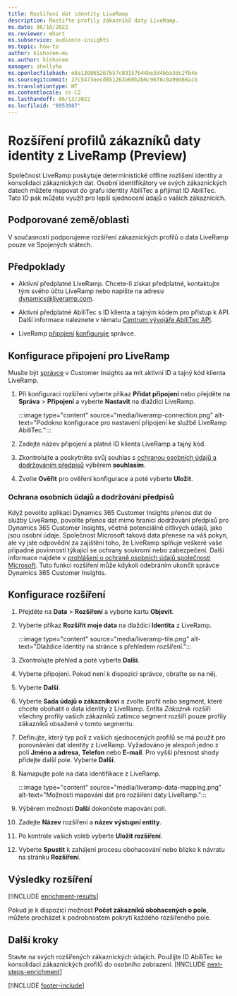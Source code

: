 ```yaml
---
title: Rozšíření dat identity LiveRamp
description: Rozšiřte profily zákazníků daty LiveRamp.
ms.date: 06/10/2022
ms.reviewer: mhart
ms.subservice: audience-insights
ms.topic: how-to
author: kishorem-ms
ms.author: kishorem
manager: shellyha
ms.openlocfilehash: e8a130865267b57c89157b44be3d4bba3dc2fb4e
ms.sourcegitcommit: 27c5473eecd851263e60b2b6c96f6c0a99d68acb
ms.translationtype: HT
ms.contentlocale: cs-CZ
ms.lasthandoff: 06/13/2022
ms.locfileid: "8953987"
---
```

# <a name="enrich-customer-profiles-with-identity-data-from-liveramp-preview"></a>Rozšíření profilů zákazníků daty identity z LiveRamp (Preview)

Společnost LiveRamp poskytuje deterministické offline rozlišení identity a konsolidaci zákaznických dat. Osobní identifikátory ve svých zákaznických datech můžete mapovat do grafu identity AbiliTec a přijímat ID AbiliTec. Tato ID pak můžete využít pro lepší sjednocení údajů o vašich zákaznících.

## <a name="supported-countriesregions"></a>Podporované země/oblasti

V současnosti podporujeme rozšíření zákaznických profilů o data LiveRamp pouze ve Spojených státech.

## <a name="prerequisites"></a>Předpoklady

- Aktivní předplatné LiveRamp. Chcete-li získat předplatné, kontaktujte tým svého účtu LiveRamp nebo napište na adresu [dynamics@liveramp.com](mailto:dynamics@liveramp.com).

- Aktivní předplatné AbiliTec s ID klienta a tajným kódem pro přístup k API. Další informace naleznete v tématu [Centrum vývojáře AbiliTec API](https://developers.liveramp.com/abilitec-api/).

- LiveRamp [připojení](connections.md) [konfiguruje](#configure-the-connection-for-liveramp) správce.

## <a name="configure-the-connection-for-liveramp"></a>Konfigurace připojení pro LiveRamp

Musíte být [správce](permissions.md#admin) v Customer Insights aa mít aktivní ID a tajný kód klienta LiveRamp.

1. Při konfiguraci rozšíření vyberte příkaz **Přidat připojení** nebo přejděte na **Správa** > **Připojení** a vyberte **Nastavit** na dlaždici LiveRamp.

   :::image type="content" source="media/liveramp-connection.png" alt-text="Podokno konfigurace pro nastavení připojení ke službě LiveRamp AbiliTec.":::

1. Zadejte název připojení a platné ID klienta LiveRamp a tajný kód.

1. Zkontrolujte a poskytněte svůj souhlas s [ochranou osobních údajů a dodržováním předpisů](#data-privacy-and-compliance) výběrem **souhlasím**.

1. Zvolte **Ověřit** pro ověření konfigurace a poté vyberte **Uložit**.

### <a name="data-privacy-and-compliance"></a>Ochrana osobních údajů a dodržování předpisů

Když povolíte aplikaci Dynamics 365 Customer Insights přenos dat do služby LiveRamp, povolíte přenos dat mimo hranici dodržování předpisů pro Dynamics 365 Customer Insights, včetně potenciálně citlivých údajů, jako jsou osobní údaje. Společnost Microsoft taková data přenese na váš pokyn, ale vy jste odpovědní za zajištění toho, že LiveRamp splňuje veškeré vaše případné povinnosti týkající se ochrany soukromí nebo zabezpečení. Další informace najdete v [prohlášení o ochraně osobních údajů společnosti Microsoft](https://go.microsoft.com/fwlink/?linkid=396732). Tuto funkci rozšíření může kdykoli odebráním ukončit správce Dynamics 365 Customer Insights.

## <a name="configure-the-enrichment"></a>Konfigurace rozšíření

1. Přejděte na **Data** > **Rozšíření** a vyberte kartu **Objevit**.

1. Vyberte příkaz **Rozšířit moje data** na dlaždici **Identita** z LiveRamp.

   :::image type="content" source="media/liveramp-tile.png" alt-text="Dlaždice identity na stránce s přehledem rozšíření.":::

1. Zkontrolujte přehled a poté vyberte **Další**.

1. Vyberte připojení. Pokud není k dispozici správce, obraťte se na něj.

1. Vyberte **Další**.

1. Vyberte **Sada údajů o zákazníkovi** a zvolte profil nebo segment, které chcete obohatit o data identity z LiveRamp. Entita *Zákazník* rozšíří všechny profily vašich zákazníků zatímco segment rozšíří pouze profily zákazníků obsažené v tomto segmentu.

1. Definujte, který typ polí z vašich sjednocených profilů se má použít pro porovnávání dat identity z LiveRamp. Vyžadováno je alespoň jedno z polí **Jméno a adresa**, **Telefon** nebo **E-mail**. Pro vyšší přesnost shody přidejte další pole. Vyberte **Další**.

1. Namapujte pole na data identifikace z LiveRamp.

   :::image type="content" source="media/liveramp-data-mapping.png" alt-text="Možnosti mapování dat pro rozšíření daty LiveRamp.":::

1. Výběrem možnosti **Další** dokončete mapování polí.

1. Zadejte **Název** rozšíření a **název výstupní entity**.

1. Po kontrole vašich voleb vyberte **Uložit rozšíření**.

1. Vyberte **Spustit** k zahájení procesu obohacování nebo blízko k návratu na stránku **Rozšíření**.

## <a name="enrichment-results"></a>Výsledky rozšíření

[!INCLUDE [enrichment-results](includes/enrichment-results.md)]

Pokud je k dispozici možnost **Počet zákazníků obohacených o pole**, můžete procházet k podrobnostem pokrytí každého rozšířeného pole.

## <a name="next-steps"></a>Další kroky

Stavte na svých rozšířených zákaznických údajích. Použijte ID AbiliTec ke konsolidaci zákaznických profilů do osobního zobrazení.
[!INCLUDE [next-steps-enrichment](includes/next-steps-enrichment.md)]

[!INCLUDE [footer-include](includes/footer-banner.md)]
